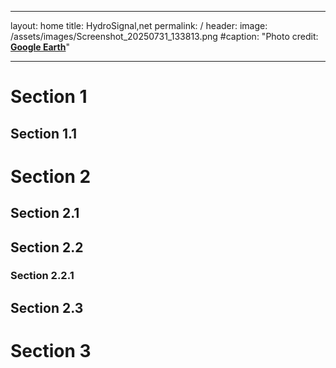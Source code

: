 
---
layout: home
title: HydroSignal,net
permalink: /
header:
  image: /assets/images/Screenshot_20250731_133813.png
  #caption: "Photo credit: [**Google Earth**](https://earth.google.com/)"
  
---

  

# Section 1
## Section 1.1


# Section 2
## Section 2.1
## Section 2.2
### Section 2.2.1

## Section 2.3


# Section 3


